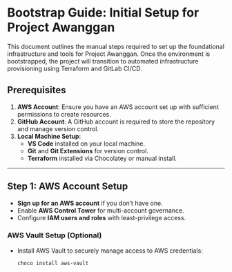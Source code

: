 # Bootstrap Guide: Initial Setup for Project Awanggan

This document outlines the manual steps required to set up the foundational infrastructure and tools for Project Awanggan. Once the environment is bootstrapped, the project will transition to automated infrastructure provisioning using Terraform and GitLab CI/CD.

## Prerequisites
1. **AWS Account**: Ensure you have an AWS account set up with sufficient permissions to create resources.
2. **GitHub Account**: A GitHub account is required to store the repository and manage version control.
3. **Local Machine Setup**: 
   - **VS Code** installed on your local machine.
   - **Git** and **Git Extensions** for version control.
   - **Terraform** installed via Chocolatey or manual install.

---

## Step 1: AWS Account Setup

- **Sign up for an AWS account** if you don’t have one.
- Enable **AWS Control Tower** for multi-account governance.
- Configure **IAM users and roles** with least-privilege access.

### AWS Vault Setup (Optional)
- Install AWS Vault to securely manage access to AWS credentials:
  ```bash
  choco install aws-vault
